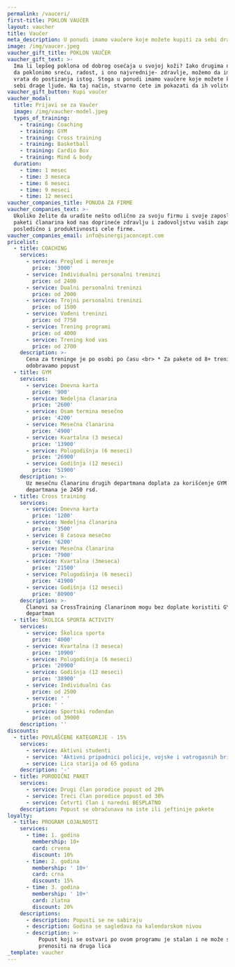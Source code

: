 ```yaml
---
permalink: /vauceri/
first-title: POKLON VAUčER
layout: vaucher
title: Vaučer
meta_description: U ponudi imamo vaučere koje možete kupiti za sebi drage ljude.
image: /img/vaucer.jpeg
vaucher_gift_title: POKLON VAUČER
vaucher_gift_text: >-
  Ima li lepšeg poklona od dobrog osećaja u svojoj koži? Iako drugima ne možemo
  da poklonimo sreću, radost, i ono najvrednije- zdravlje, možemo da im otvorimo
  vrata do postizanja istog. Stoga u ponudi imamo vaučere koje možete kupiti za
  sebi drage ljude. Na taj način, stvarno ćete im pokazati da ih volite!
vaucher_gift_button: Kupi vaučer
vaucher_modal:
  title: Prijavi se za Vaučer
  image: /img/vaucher-model.jpeg
  types_of_training:
    - training: Coaching
    - training: GYM
    - training: Cross training
    - training: Basketball
    - training: Cardio Box
    - training: Mind & body
  duration:
    - time: 1 mesec
    - time: 3 meseca
    - time: 6 meseci
    - time: 9 meseci
    - time: 12 meseci
vaucher_companies_title: PONUDA ZA FIRME
vaucher_companies_text: >-
  Ukoliko želite da uradite nešto odlično za svoju firmu i svoje zaposlene,
  paketi članarina kod nas doprineće zdravlju i zadovoljstvu vaših zaposlenih, a
  posledično i produktivnosti cele firme.
vaucher_companies_email: info@sinergijaconcept.com
pricelist:
  - title: COACHING
    services:
      - service: Pregled i merenje
        price: '3000'
      - service: Individualni personalni treninzi
        price: od 2400
      - service: Dualni personalni treninzi
        price: od 2000
      - service: Trojni personalni treninzi
        price: od 1500
      - service: Vođeni treninzi
        price: od 7750
      - service: Trening programi
        price: od 4000
      - service: Trening kod vas
        price: od 2700
    description: >-
      Cena za treninge je po osobi po času <br> * Za pakete od 8+ treninga
      odobravamo popust
  - title: GYM
    services:
      - service: Dnevna karta
        price: '900'
      - service: Nedeljna članarina
        price: '2600'
      - service: Osam termina mesečno
        price: '4200'
      - service: Mesečna članarina
        price: '4900'
      - service: Kvartalna (3 meseca)
        price: '13900'
      - service: Polugodišnja (6 meseci)
        price: '26900'
      - service: Godišnja (12 meseci)
        price: '51900'
    description: >-
      Uz mesečnu članarinu drugih departmana doplata za korišćenje GYM
      departmana je 2450 rsd.
  - title: Cross training
    services:
      - service: Dnevna karta
        price: '1200'
      - service: Nedeljna članarina
        price: '3500'
      - service: 8 časova mesečno
        price: '6200'
      - service: Mesečna članarina
        price: '7900'
      - service: Kvartalna (3meseca)
        price: '21500'
      - service: Polugodišnja (6 meseci)
        price: '41900'
      - service: Godišnja (12 meseci)
        price: '80900'
    description: >-
      Članovi sa CrossTraining članarinom mogu bez doplate koristiti GYM
      departman
  - title: ŠKOLICA SPORTA ACTIVITY
    services:
      - service: Školica sporta
        price: '4000'
      - service: Kvartalna (3 meseca)
        price: '10900'
      - service: Polugodišnja (6 meseci)
        price: '20900'
      - service: Godišnja (12 meseci)
        price: '38900'
      - service: Individualni čas
        price: od 2500
      - service: ' '
        price: ' '
      - service: Sportski rođendan
        price: od 39000
    description: ''
discounts:
  - title: POVLAŠĆENE KATEGORIJE - 15%
    services:
      - service: Aktivni studenti
      - service: 'Aktivni pripadnici policije, vojske i vatrogasnih brigada'
      - service: Lica starija od 65 godina
    description: '-'
  - title: PORODIČNI PAKET
    services:
      - service: Drugi član porodice popust od 20%
      - service: Treći član porodice popust od 30%
      - service: Četvrti član i naredni BESPLATNO
    description: Popust se obračunava na iste ili jeftinije pakete
loyalty:
  - title: PROGRAM LOJALNOSTI
    services:
      - time: 1. godina
        membership: 10+
        card: crvena
        discount: 10%
      - time: 2. godina
        membership: ' 10+'
        card: crna
        discount: 15%
      - time: 3. godina
        membership: ' 10+'
        card: zlatna
        discount: 20%
    descriptions:
      - description: Popusti se ne sabiraju
      - description: Godina se sagledava na kalendarskom nivou
      - description: >-
          Popust koji se ostvari po ovom programu je stalan i ne može se
          prenositi na druga lica
_template: vaucher
---
```


